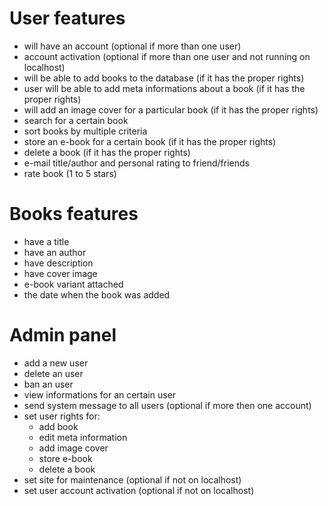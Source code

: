User features
=============
* will have an account (optional if more than one user)
* account activation (optional if more than one user and not running on localhost)
* will be able to add books to the database (if it has the proper rights)
* user will be able to add meta informations about a book (if it has the proper rights)
* will add an image cover for a particular book (if it has the proper rights)
* search for a certain book
* sort books by multiple criteria
* store an e-book for a certain book (if it has the proper rights)
* delete a book (if it has the proper rights)
* e-mail title/author and personal rating to friend/friends
* rate book (1 to 5 stars)

Books features
==============
* have a title
* have an author
* have description
* have cover image
* e-book variant attached
* the date when the book was added

Admin panel
===========
* add a new user
* delete an user
* ban an user
* view informations for an certain user
* send system message to all users (optional if more then one account)
* set user rights for:
    * add book
    * edit meta information
    * add image cover
    * store e-book
    * delete a book
* set site for maintenance (optional if not on localhost)
* set user account activation (optional if not on localhost)

